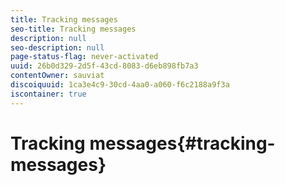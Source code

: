 ```yaml
---
title: Tracking messages
seo-title: Tracking messages
description: null
seo-description: null
page-status-flag: never-activated
uuid: 26b0d329-2d5f-43cd-8083-d6eb898fb7a3
contentOwner: sauviat
discoiquuid: 1ca3e4c9-30cd-4aa0-a060-f6c2188a9f3a
iscontainer: true
---
```


# Tracking messages{#tracking-messages}

